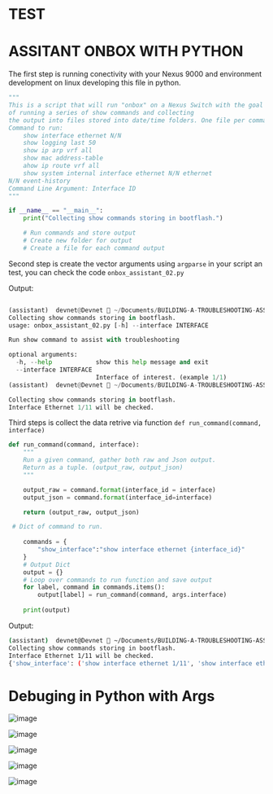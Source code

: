 # TEST

# ASSITANT ONBOX WITH PYTHON

The first step is running conectivity with your Nexus 9000 and environment development on linux developing this file in python.

```python
"""
This is a script that will run "onbox" on a Nexus Switch with the goal
of running a series of show commands and collecting
the output into files stored into date/time folders. One file per command.
Command to run:
    show interface ethernet N/N
    show logging last 50
    show ip arp vrf all
    show mac address-table
    ahow ip route vrf all
    show system internal interface ethernet N/N ethernet
N/N event-history
Command Line Argument: Interface ID
"""

if __name__ == "__main__":
    print("Collecting show commands storing in bootflash.")

    # Run commands and store output
    # Create new folder for output
    # Create a file for each command output
```

Second step is create the vector arguments using `argparse` in your script an test, you can check the code `onbox_assistant_02.py`

Output: 

```python

(assistant)  devnet@Devnet  ~/Documents/BUILDING-A-TROUBLESHOOTING-ASSISTANT   main  python onbox_assistant_02.py --h      
Collecting show commands storing in bootflash.
usage: onbox_assistant_02.py [-h] --interface INTERFACE

Run show command to assist with troubleshooting

optional arguments:
  -h, --help            show this help message and exit
  --interface INTERFACE
                        Interface of interest. (example 1/1)
(assistant)  devnet@Devnet  ~/Documents/BUILDING-A-TROUBLESHOOTING-ASSISTANT   main  python onbox_assistant_02.py --interface 1/11

Collecting show commands storing in bootflash.
Interface Ethernet 1/11 will be checked.

```

Third steps is collect the data retrive via function `def run_command(command, interface)`

```python
def run_command(command, interface):
    """
    Run a given command, gather both raw and Json output.
    Return as a tuple. (output_raw, output_json)
    """

    output_raw = command.format(interface_id = interface)
    output_json = command.format(interface_id=interface)

    return (output_raw, output_json)

 # Dict of command to run. 
    
    commands = {
        "show_interface":"show interface ethernet {interface_id}"
    }
    # Output Dict
    output = {}
    # Loop over commands to run function and save output
    for label, command in commands.items():
        output[label] = run_command(command, args.interface)
    
    print(output)

```

Output:

```bash
(assistant)  devnet@Devnet  ~/Documents/BUILDING-A-TROUBLESHOOTING-ASSISTANT   main  python onbox_assistant_03.py --interface 1/11
Collecting show commands storing in bootflash.
Interface Ethernet 1/11 will be checked.
{'show_interface': ('show interface ethernet 1/11', 'show interface ethernet 1/11')}

```
# Debuging in Python with Args

![image](https://user-images.githubusercontent.com/38144008/225752592-a51b518f-f0d6-4b44-8aee-515acbc97383.png)

![image](https://user-images.githubusercontent.com/38144008/225752634-8164353a-0a40-4a48-a741-4d602e959aa3.png)

![image](https://user-images.githubusercontent.com/38144008/225752796-ac2623bd-451b-4aaf-b302-c5711f57c04d.png)

![image](https://user-images.githubusercontent.com/38144008/225753009-da9f7aea-500e-404d-8725-6407cd5daa4b.png)

![image](https://user-images.githubusercontent.com/38144008/225753103-f9474e7b-b78f-4149-a3a2-d7fad14c8ef5.png)


